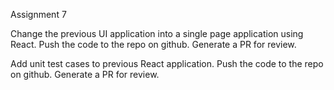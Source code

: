 Assignment 7

Change the previous UI application into a single page application using React. Push the code to the repo on github. Generate a PR for review.

Add unit test cases to previous React application. Push the code to the repo on github. Generate a PR for review.
